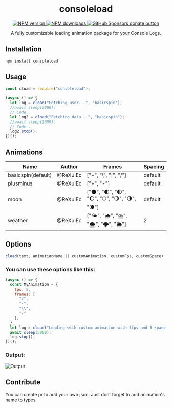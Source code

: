 <div align="center">
  <h1>consoleload</h1>
  <span class="badge-npmversion">
    <a href="https://npmjs.org/package/consoleload" title="View this project on NPM">
      <img src="https://img.shields.io/npm/v/consoleload.svg" alt="NPM version" />
    </a>
  </span>
  <span class="badge-npmdownloads">
    <a href="https://npmjs.org/package/consoleload" title="View this project on NPM">
      <img src="https://img.shields.io/npm/dm/consoleload.svg" alt="NPM downloads" />
    </a>
  </span>
  <span class="badge-githubsponsors">
    <a href="https://github.com/sponsors/rexulec" title="Donate to this project using GitHub Sponsors">
      <img src="https://img.shields.io/badge/github-donate-yellow.svg" alt="GitHub Sponsors donate button" />
    </a>
  </span>
  <br class="badge-separator" />
  <p>A fully customizable loading animation package for your Console Logs.</p>
</div>

## Installation

```bash
npm install consoleload
```

## Usage

```js
const cload = require("consoleload");

(async () => {
  let log = cload("Fetching user...", "basicspin");
  //await sleep(2000);
  // Code..
  let log2 = cload("Fetching data...", "basicspin");
  //await sleep(2000);
  // Code..
  log2.stop();
})();
```

## Animations

| Name    | Author | Frames | Spacing |
| -------- | ------- | ------ | ------ |
| basicspin(default) | @ReXulEc | ["-", "\\", "&#124;", "/"] | default |
| plusminus | @ReXulEc | ["+", "-"] | default |
| moon | @ReXulEc | ["🌑", "🌒", "🌓", "🌔", "🌕", "🌖", "🌗", "🌘"] | default | 
| weather | @ReXulEc |  ["🌤️", "🌧️", "⛈️", "🌨️", "🌩️", "🌦️"] | 2 |

## Options

```js
cload(text, animationName || customAnimation, customFps, customSpace)
```
### You can use these options like this:
```js
(async () => {
  const MyAnimation = {
    fps: 5,
    frames: [
      "/",
      "-",
      "\\",
      "-"
    ],
  }
  let log = cload("Loading with custom animation with 5fps and 5 space..", MyAnimation, null, 5);
  await sleep(5000);
  log.stop();
})();
```

### Output:
<img src="https://i.imgur.com/vFACdGG.gif" alt="Output"/>

## Contribute

You can create pr to add your own json. Just dont forget to add animation's name to types.